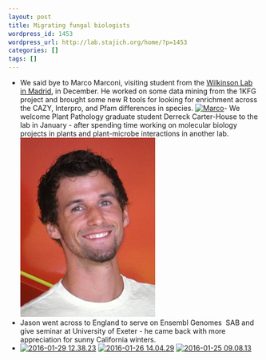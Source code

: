 ```yaml
---
layout: post
title: Migrating fungal biologists
wordpress_id: 1453
wordpress_url: http://lab.stajich.org/home/?p=1453
categories: []
tags: []
---
```

- We said bye to Marco Marconi, visiting student from the [Wilkinson Lab in Madrid](http://www.wilkinsonlab.info/lab/node/17), in December. He worked on some data mining from the 1KFG project and brought some new R tools for looking for enrichment across the CAZY, Interpro, and Pfam differences in species.
[![Marco](images/wp_upload/2016/02/Marco-1024x865.jpg)](images/wp_upload/2016/02/Marco.jpg)- We welcome Plant Pathology graduate student Derreck Carter-House to the lab in January - after spending time working on molecular biology projects in plants and plant-microbe interactions in another lab. [![carterhouseweb](images/wp_upload/2016/02/carterhouseweb.jpg)](images/wp_upload/2016/02/carterhouseweb.jpg)
- Jason went across to England to serve on Ensembl Genomes  SAB and give seminar at University of Exeter - he came back with more appreciation for sunny California winters.
- [![2016-01-29 12.38.23](images/wp_upload/2016/02/2016-01-29-12.38.23-1024x1024.jpg)](images/wp_upload/2016/02/2016-01-29-12.38.23.jpg) [![2016-01-26 14.04.29](images/wp_upload/2016/02/2016-01-26-14.04.29-1024x768.jpg)](images/wp_upload/2016/02/2016-01-26-14.04.29.jpg) [![2016-01-25 09.08.13](images/wp_upload/2016/02/2016-01-25-09.08.13-1024x1024.jpg)](images/wp_upload/2016/02/2016-01-25-09.08.13.jpg)
